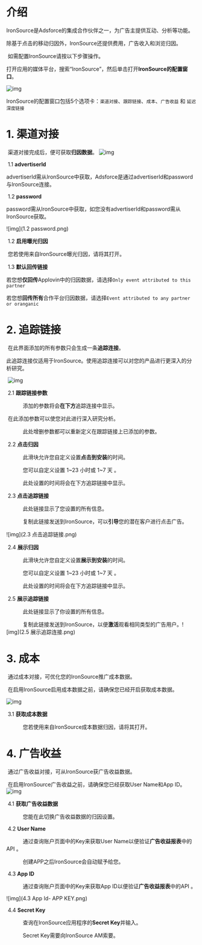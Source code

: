 # 介绍

​     IronSource是Adsforce的集成合作伙伴之一，为广告主提供互动、分析等功能。

​     除基于点击的移动归因外，IronSource还提供费用，广告收入和浏览归因。

​     如需配置IronSource请按以下步骤操作。

​     打开应用的媒体平台，搜索“IronSource”，然后单击打开**IronSource的配置窗口**。

![img](IronSource1.png)

​      IronSource的配置窗口包括5个选项卡：`渠道对接`、`跟踪链接`、`成本`、`广告收益` 和 `延迟深度链接`      

# 1. **渠道对接**

​          渠道对接完成后，便可获取**归因数据**。          ![img](IronSource2.png) 

​     1.1 **advertiserId**

​           advertiserId需从IronSource中获取，Adsforce是通过advertiserId和password与IronSource连接。  

​     1.2 **password**

​           password需从IronSource中获取，如您没有advertiserId和password需从IronSource获取。  

![img](1.2 password.png)

​     1.2 **启用曝光归因**

​            您若使用来自IronSource曝光归因，请将其打开。

​     1.3 **默认回传链接**

​     若您想**仅回传**Applovin中的归因数据，请选择`Only event attributed to this partner`

​     若您想**回传所有**合作平台归因数据，请选择`Event attributed to any partner or oranganic`

# 2. **追踪链接**

​     在此界面添加的所有参数只会生成一条**追踪连接**。

​     此追踪连接仅适用于IronSource。使用追踪连接可以对您的产品进行更深入的分析研究。

​     ![img](IronSource3.png) 

​     2.1 **跟踪链接参数**

        添加的参数将会**在下方**追踪连接中显示。

​        在此添加参数可以使您对此进行深入研究分析。

        此处增删参数都可以重新定义在跟踪链接上已添加的参数。

​     2.2 **点击归因**

        此滑块允许您自定义设置**点击到安装**的时间。

        您可以自定义设置 1~23 小时或 1~7 天 。

        此处设置的时间将会在下方追踪链接中显示。

​     2.3 **点击追踪链接**

        此处链接显示了您设置的所有信息。
        

        复制此链接发送到IronSource，可以**引导**您的潜在客户进行点击广告。

![img](2.3 点击追踪链接.png)

​     2.4 **展示归因**

        此滑块允许您自定义设置**展示到安装**的时间。

        您可以自定义设置 1~23 小时或 1~7 天 。

        此处设置的时间将会在下方追踪链接中显示。

​      2.5 **展示追踪链接**

        此处链接显示了你设置的所有信息。

        复制此链接发送到IronSource，以便**激活**观看相同类型的广告用户。![img](2.5 展示追踪连接.png)  

# 3. **成本**

​     通过成本对接，可优化您的IronSource推广成本数据。

​     在启用IronSource启用成本数据之前，请确保您已经开启获取成本数据。 

![img](IronSource4.png) 

​     3.1 **获取成本数据**

        您若使用来自IronSource成本数据归因，请将其打开。

# 4. **广告收益**

​     通过广告收益对接，可从IronSource获广告收益数据。

​     在启用IronSource广告收益之前，请确保您已经获取User Name和App ID。     ![img](IronSource5.png) 

​     4.1 **获取广告收益数据**

        您能在此切换广告收益数据的归因设置。

​     4.2 **User Name**

        通过查询账户页面中的Key来获取User Name以便验证**广告收益报表**中的API 。

        创建APP之后IronSource会自动赋予给您。

​     4.3 **App ID**

        通过查询账户页面中的Key来获取App ID以便验证**广告收益报表**中的API 。

![img](4.3 App Id- APP KEY.png)

​     4.4 **Secret Key**

        查询在IronSource应用程序的**Secret Key**并输入。

        Secret Key需要向IronSource AM索要。



